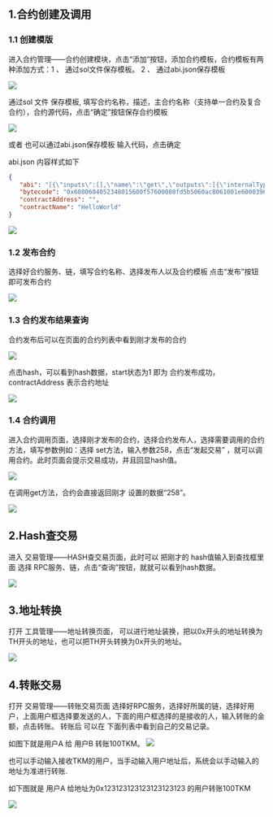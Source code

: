 ## 1.合约创建及调用

### 1.1 创建模版

进入合约管理——合约创建模块，点击“添加”按钮，添加合约模板，合约模板有两种添加方式：1 、 通过sol文件保存模板。  2 、 通过abi.json保存模板

![](http://thinkium-wiki.s3.ap-northeast-1.amazonaws.com/monitor/zh/1.png)

通过sol 文件 保存模板, 填写合约名称，描述，主合约名称（支持单一合约及复合合约），合约源代码，点击“确定”按钮保存合约模板

![](http://thinkium-wiki.s3.ap-northeast-1.amazonaws.com/monitor/zh/2.png)

或者 也可以通过abi.json保存模板  输入代码，点击确定

abi.json 内容样式如下

```json
{
   "abi": "[{\"inputs\":[],\"name\":\"get\",\"outputs\":[{\"internalType\":\"uint256\",\"name\":\"\",\"type\":\"uint256\"}],\"stateMutability\":\"view\",\"type\":\"function\"},{\"inputs\":[{\"internalType\":\"uint256\",\"name\":\"x\",\"type\":\"uint256\"}],\"name\":\"set\",\"outputs\":[],\"stateMutability\":\"nonpayable\",\"type\":\"function\"}]",
   "bytecode": "0x6080604052348015600f57600080fd5b5060ac8061001e6000396000f3fe6080604052348015600f57600080fd5b506004361060325760003560e01c806360fe47b11460375780636d4ce63c146053575b600080fd5b605160048036036020811015604b57600080fd5b5035606b565b005b60596070565b60408051918252519081900360200190f35b600055565b6000549056fea2646970667358221220bc794f5f3a96fdde931c7323714329b2e2069ff6ac0864bff90f8fa4ac077ca864736f6c63430007060033",
   "contractAddress": "",
   "contractName": "HelloWorld"
}
```



![](http://thinkium-wiki.s3.ap-northeast-1.amazonaws.com/monitor/zh/13.png)

### 1.2 发布合约

选择好合约服务、链，填写合约名称、选择发布人以及合约模板 点击“发布”按钮即可发布合约

![](http://thinkium-wiki.s3.ap-northeast-1.amazonaws.com/monitor/zh/4.png)

### 1.3 合约发布结果查询

合约发布后可以在页面的合约列表中看到刚才发布的合约

![](http://thinkium-wiki.s3.ap-northeast-1.amazonaws.com/monitor/zh/5.png)

点击hash，可以看到hash数据，start状态为1 即为 合约发布成功， contractAddress 表示合约地址

![](http://thinkium-wiki.s3.ap-northeast-1.amazonaws.com/monitor/zh/6.png)

### 1.4 合约调用

进入合约调用页面，选择刚才发布的合约，选择合约发布人，选择需要调用的合约方法，填写参数例如：选择 set方法，输入参数258，点击“发起交易” ，就可以调用合约。此时页面会提示交易成功，并且回显hash值。

![](http://thinkium-wiki.s3.ap-northeast-1.amazonaws.com/monitor/zh/7.png)


在调用get方法，合约会直接返回刚才 设置的数据“258”。

![](http://thinkium-wiki.s3.ap-northeast-1.amazonaws.com/monitor/zh/8.png)



## 2.Hash查交易

进入 交易管理——HASH查交易页面，此时可以 把刚才的 hash值输入到查找框里面
选择 RPC服务、链，点击“查询”按钮，就就可以看到hash数据。

![](http://thinkium-wiki.s3.ap-northeast-1.amazonaws.com/monitor/zh/9.png)



## 3.地址转换

打开 工具管理——地址转换页面， 可以进行地址装换，把以0x开头的地址转换为TH开头的地址，也可以把TH开头转换为0x开头的地址。

![](http://thinkium-wiki.s3.ap-northeast-1.amazonaws.com/monitor/zh/10.png)



## 4.转账交易

打开 交易管理——转账交易页面 选择好RPC服务，选择好所属的链，选择好用户，上面用户框选择要发送的人，下面的用户框选择的是接收的人，输入转账的金额，点击转账。
转账后 可以在 下面列表中看到自己的交易记录。

如图下就是用户A 给 用户B 转账100TKM。
![](http://thinkium-wiki.s3.ap-northeast-1.amazonaws.com/monitor/zh/11.png)

也可以手动输入接收TKM的用户，当手动输入用户地址后，系统会以手动输入的地址为准进行转账.

如下图就是 用户A 给地址为0x123123123123123123123 的用户转账100TKM

![](http://thinkium-wiki.s3.ap-northeast-1.amazonaws.com/monitor/zh/12.png)